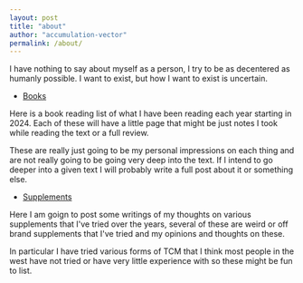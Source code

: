 ```yaml
---
layout: post
title: "about"
author: "accumulation-vector"
permalink: /about/
---
```


I have nothing to say about myself as a person, I try to be as decentered as humanly possible. I want to exist, but how I want to exist is uncertain.


- [Books](https://accumulationvector.com/books/)

Here is a book reading list of what I have been reading each year starting in 2024. Each of these will have a little page that might be just notes I took while reading the text or a full review. 

These are really just going to be my personal impressions on each thing and are not really going to be going very deep into the text. If I intend to go deeper into a given text I will probably write a full post about it or something else.


- [Supplements](https://accumulationvector.com/supplements/)

Here I am goign to post some writings of my thoughts on various supplements that I've tried over the years, several of these are weird or off brand supplements that I've tried and my opinions and thoughts on these.

In particular I have tried various forms of TCM that I think most people in the west have not tried or have very little experience with so these might be fun to list.

